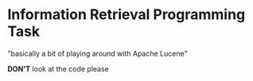 # Information Retrieval Programming Task

"basically a bit of playing around with Apache Lucene"

**DON'T** look at the code please

